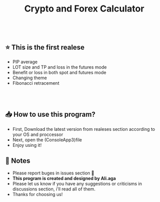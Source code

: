 <h1 align="center">Crypto and Forex Calculator
<p align="center">
</p>
<br>

## ⭐ This is the first realese

- PIP average
- LOT size and TP and loss in the futures mode
- Benefit or loss in both spot and futures mode
- Changing theme
- Fibonacci retracement
<br>

<br>

## 📥 How to use this program?
- First, Download the latest version from realeses section according to your OS and proccessor
- Next, open the (ConsoleApp3)file
- Enjoy using it!


<p align="center">
</p>

<p align="center">
</p>


## 📜 Notes
- Please report buges in issues section 🙏
- **This program is created and designed by Ali.aga**
- Please let us know if you have any suggestions or criticisms in discussions section, i'll read all of them.
- Thanks for choosing us!
<br>
